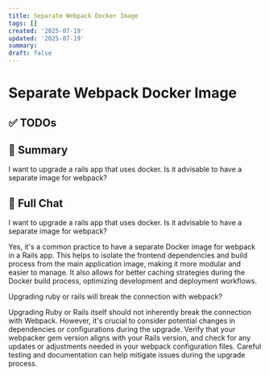 ```yaml
---
title: Separate Webpack Docker Image
tags: []
created: '2025-07-19'
updated: '2025-07-19'
summary:
draft: false
---
```


# Separate Webpack Docker Image

## ✅ TODOs


## 📌 Summary
I want to upgrade a rails app that uses docker. Is it advisable to have a separate image for webpack?

## 🧠 Full Chat


I want to upgrade a rails app that uses docker. Is it advisable to have a separate image for webpack? 

Yes, it's a common practice to have a separate Docker image for webpack in a Rails app. This helps to isolate the frontend dependencies and build process from the main application image, making it more modular and easier to manage. It also allows for better caching strategies during the Docker build process, optimizing development and deployment workflows.

Upgrading ruby or rails will break the connection with webpack? 

Upgrading Ruby or Rails itself should not inherently break the connection with Webpack. However, it's crucial to consider potential changes in dependencies or configurations during the upgrade. Verify that your webpacker gem version aligns with your Rails version, and check for any updates or adjustments needed in your webpack configuration files. Careful testing and documentation can help mitigate issues during the upgrade process.